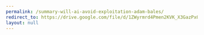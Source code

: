 ```yaml
---
permalink: /summary-will-ai-avoid-exploitation-adam-bales/
redirect_to: https://drive.google.com/file/d/1ZWyrmrd4Pmen2KVK_X3GazPxQc471W0t/view?usp=drive_link
layout: null
---
```

